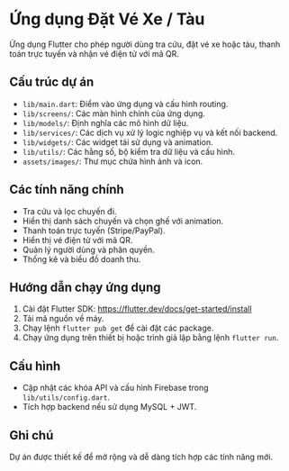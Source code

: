 # Ứng dụng Đặt Vé Xe / Tàu

Ứng dụng Flutter cho phép người dùng tra cứu, đặt vé xe hoặc tàu, thanh toán trực tuyến và nhận vé điện tử với mã QR.

## Cấu trúc dự án

- `lib/main.dart`: Điểm vào ứng dụng và cấu hình routing.
- `lib/screens/`: Các màn hình chính của ứng dụng.
- `lib/models/`: Định nghĩa các mô hình dữ liệu.
- `lib/services/`: Các dịch vụ xử lý logic nghiệp vụ và kết nối backend.
- `lib/widgets/`: Các widget tái sử dụng và animation.
- `lib/utils/`: Các hằng số, bộ kiểm tra dữ liệu và cấu hình.
- `assets/images/`: Thư mục chứa hình ảnh và icon.

## Các tính năng chính

- Tra cứu và lọc chuyến đi.
- Hiển thị danh sách chuyến và chọn ghế với animation.
- Thanh toán trực tuyến (Stripe/PayPal).
- Hiển thị vé điện tử với mã QR.
- Quản lý người dùng và phân quyền.
- Thống kê và biểu đồ doanh thu.

## Hướng dẫn chạy ứng dụng

1. Cài đặt Flutter SDK: https://flutter.dev/docs/get-started/install
2. Tải mã nguồn về máy.
3. Chạy lệnh `flutter pub get` để cài đặt các package.
4. Chạy ứng dụng trên thiết bị hoặc trình giả lập bằng lệnh `flutter run`.

## Cấu hình

- Cập nhật các khóa API và cấu hình Firebase trong `lib/utils/config.dart`.
- Tích hợp backend nếu sử dụng MySQL + JWT.

## Ghi chú

Dự án được thiết kế để mở rộng và dễ dàng tích hợp các tính năng mới.
